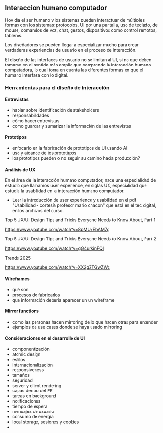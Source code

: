 ## Interaccion humano computador

Hoy día el ser humano y los sistemas pueden interactuar de múltiples formas con los sistemas: protocolos, UI por una pantalla, uso de teclado, de mouse, comandos de voz, chat, gestos, dispositivos como control remotos, tableros. 

Los diseñadores se pueden llegar a especializar mucho para crear verdaderas experiencias de usuario en el proceso de interacción. 


El diseño de las interfaces de usuario no se limitan al UI, si no que deben tomarse en el sentido más amplio que comprende la interacción humano computadora, lo cual toma en cuenta las diferentes formas en que el humano interfaza con lo digital. 



### Herramientas para el diseño de interacción

#### Entrevistas 
- hablar sobre identificación de stakeholders
- responsabilidades
- cómo hacer entrevistas
- como guardar y sumarizar la información de las entrevistas

#### Prototipos
- enfocarlo en la fabricación de prototipos de UI usando AI
- uso y alcance de los prototitpos
- los prototipos pueden o no seguir su camino hacia producción?


#### Análisis de UX

En el área de la interacción humano computador, nace una especialidad de estudio que llamamos user experience, en siglas UX, especialidad que estudia la usabilidad en la interacción humano computador.

- Leer la introducción de user experience y usabilidad en el pdf "Usabilidad - cortesía profesor mario chacon" que está en el tec digital, en los archivos del curso. 


Top 5 UX/UI Design Tips and Tricks Everyone Needs to Know About, Part 1 

https://www.youtube.com/watch?v=8pMUkEbAM7g

Top 5 UX/UI Design Tips and Tricks Everyone Needs to Know About, Part 2 

https://www.youtube.com/watch?v=gG4urkinFQI

Trends 2025 

https://www.youtube.com/watch?v=XX2gZTGwZWc 

#### Wireframes
- qué son 
- procesos de fabricarlos
- que información debería aparecer un un wireframe

#### Mirror functions
- como las personas hacen mirroring de lo que hacen otras para entender
- ejemplos de use cases donde se haya usado mirroring


#### Consideraciones en el desarrollo de UI

- componentización
- atomic design
- estilos
- internacionalización
- responsiveness
- tamaños
- seguridad 
- server y client rendering
- capas dentro del FE
- tareas en background
- notificaciones
- tiempo de espera
- mensajes de usuario
- consumo de energía
- local storage, sesiones y cookies
- 